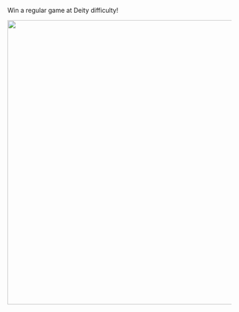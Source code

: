 Win a regular game at Deity difficulty!

<img class="img-responsive center-block" src="https://raw.githubusercontent.com/joshua19881228/my_blogs/master/Life_Discovery/Little_Things/Screenshot%20from%202016-11-07%2023-40-58.png" alt="" width="640"/>
